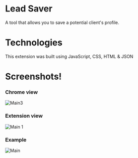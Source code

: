 # Lead Saver
A tool that allows you to save a potential client's profile.

# Technologies

This extension was built using JavaScript, CSS, HTML & JSON

# Screenshots!
### Chrome view

![Main3](https://user-images.githubusercontent.com/94199172/154835151-b736f1ec-4dbc-4f92-8ceb-e23d9a1c2f55.png)

### Extension view
![Main 1](https://user-images.githubusercontent.com/94199172/154835127-f3cdb267-f7e9-45a2-9aeb-6f27e57b2486.png)

### Example
![Main](https://user-images.githubusercontent.com/94199172/154835149-71192222-e402-4749-a50b-59499f30cb60.png)


